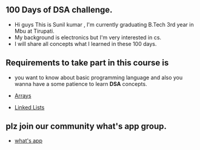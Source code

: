 ## 100 Days of DSA challenge.

- Hi guys This is Sunil kumar , I'm currently graduating B.Tech 3rd year in Mbu at Tirupati.
- My background is electronics but I'm very interested in cs.
- I will share all concepts what I learned in these 100 days.



## Requirements to take part in this course is 

- you want to know about basic programming language and also you wanna have a some patience to learn **DSA** concepts.

- [Arrays](https://github.com/HumbleFool830/100-Day-s-of-DSA-challenge-/blob/main/mds/Arrays.md)

- [Linked Lists](https://github.com/HumbleFool830/100-Day-s-of-DSA-challenge-/blob/main/mds/linkedLists.md)




## plz join our community what's app group.

- [what's app](https://chat.whatsapp.com/Fuu2xc62kDlI4q0NWpL1FW)